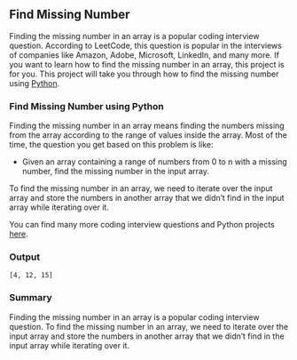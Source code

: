 ## Find Missing Number

Finding the missing number in an array is a popular coding interview question. According to LeetCode, this question is popular in the interviews of companies like Amazon, Adobe, Microsoft, LinkedIn, and many more. If you want to learn how to find the missing number in an array, this project is for you. This project will take you through how to find the missing number using [Python](https://thecleverprogrammer.com/2021/06/19/fundamentals-of-python/).

### Find Missing Number using Python

Finding the missing number in an array means finding the numbers missing from the array according to the range of values inside the array. Most of the time, the question you get based on this problem is like:

 - Given an array containing a range of numbers from 0 to n with a missing number, find the missing number in the input array.

To find the missing number in an array, we need to iterate over the input array and store the numbers in another array that we didn’t find in the input array while iterating over it.

You can find many more coding interview questions and Python projects [here](https://amankharwal.medium.com/130-python-projects-with-source-code-61f498591bb).

### Output

```
[4, 12, 15]
```

### Summary

Finding the missing number in an array is a popular coding interview question. To find the missing number in an array, we need to iterate over the input array and store the numbers in another array that we didn’t find in the input array while iterating over it.